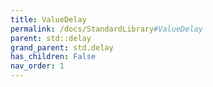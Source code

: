```yaml
---
title: ValueDelay
permalink: /docs/StandardLibrary#ValueDelay
parent: std::delay
grand_parent: std.delay
has_children: False
nav_order: 1
---
```

